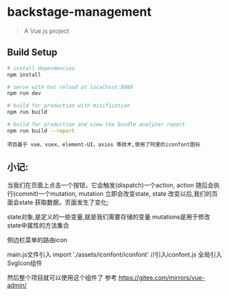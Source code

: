 # backstage-management

> A Vue.js project

## Build Setup

``` bash
# install dependencies
npm install

# serve with hot reload at localhost:8080
npm run dev

# build for production with minification
npm run build

# build for production and view the bundle analyzer report
npm run build --report
```


```项目基于 vue、vuex、element-UI、axios 等技术,使用了阿里的iconfont图标```


## 小记:

当我们在页面上点击一个按钮，它会触发(dispatch)一个action, action 随后会执行(commit)一个mutation, mutation 立即会改变state,  state 改变以后,我们的页面会state 获取数据，页面发生了变化;

state对象,是定义的一些变量,就是我们需要存储的变量
mutations是用于修改state中属性的方法集合




侧边栏菜单的路由icon

main.js文件引入
import './assets/iconfont/iconfont' //引入iconfont.js
全局引入SvgIcon组件

然后整个项目就可以使用这个组件了
<svg-icon icon-class="icon名称" />
参考
https://gitee.com/mirrors/vue-admin/
